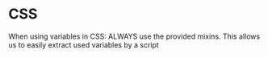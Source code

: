 # CSS

When using variables in CSS: ALWAYS use the provided mixins. This allows us to easily extract used variables by a script